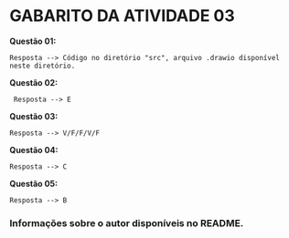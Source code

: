 # GABARITO DA ATIVIDADE 03

 **Questão 01:**
 ```
 Resposta --> Código no diretório "src", arquivo .drawio disponível neste diretório.
 ```

**Questão 02:**
```
 Resposta --> E
```

 **Questão 03:**
 ```
 Resposta --> V/F/F/V/F
 ```

 **Questão 04:**
 ```
 Resposta --> C
 ```
 
 **Questão 05:**
 ```
 Resposta --> B
 ```

### Informações sobre o autor disponíveis no README.
